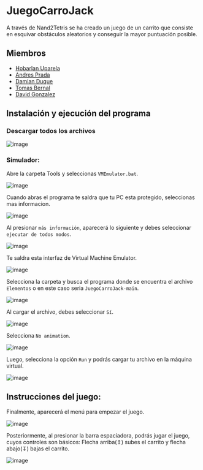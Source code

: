 # JuegoCarroJack
A través de Nand2Tetris se ha creado un juego de un carrito que consiste en esquivar obstáculos aleatorios y conseguir la mayor puntuación posible.

## Miembros

* [Hobarlan Uparela](https://github.com/huparelaa)
* [Andres Prada](https://github.com/Pradita777)
* [Damian Duque](https://github.com/DamianDuque)
* [Tomas Bernal](https://github.com/Tbernal121)
* [David Gonzalez](https://github.com/dgonzalezt2)

## Instalación y ejecución del programa

### Descargar todos los archivos 

![image](https://github.com/huparelaa/JuegoCarroJack/assets/81880494/a4f8048a-d00e-4bdb-9baa-2e197b82cdcb)


### Simulador:

Abre la carpeta Tools y seleccionas `VMEmulator.bat`.

![image](https://github.com/dgonzalezt2/JuegoCarroJack/assets/81880494/73d998ed-8a5e-4e3a-a101-bc4b8030b145)

Cuando abras el programa te saldra que tu PC esta protegido, seleccionas mas informacion.

![image](https://github.com/dgonzalezt2/JuegoCarroJack/assets/81880494/a6a08b2c-82ec-4ebe-8a98-4e69d7e46e57)

Al presionar `más información`, aparecerá lo siguiente y debes seleccionar `ejecutar de todos modos`.

![image](https://github.com/dgonzalezt2/JuegoCarroJack/assets/81880494/bb5842b8-0c3d-46d0-a43f-e7a2edd59be2)

Te saldra esta interfaz de Virtual Machine Emulator.

![image](https://github.com/dgonzalezt2/JuegoCarroJack/assets/81880494/a285e66c-dbda-4145-a33d-44eecf87ac63)

Selecciona la carpeta y busca el programa donde se encuentra el archivo `Elementos` o en este caso seria `JuegoCarroJack-main`.

![image](https://github.com/dgonzalezt2/JuegoCarroJack/assets/81880494/4e3ca241-ea67-4939-8cab-3ade04dc8ecf)

Al cargar el archivo, debes seleccionar `Sí`.

![image](https://github.com/dgonzalezt2/JuegoCarroJack/assets/81880494/1d718153-0747-470f-97dc-69212b6f09df)

Selecciona `No animation`.

![image](https://github.com/dgonzalezt2/JuegoCarroJack/assets/81880494/79673707-8bdd-478a-9cdd-6b7a0f4bb346)

Luego, selecciona la opción `Run` y podrás cargar tu archivo en la máquina virtual.

![image](https://github.com/dgonzalezt2/JuegoCarroJack/assets/81880494/d0787551-d293-452b-aa5d-d46b27dae8d9)

## Instrucciones del juego:

Finalmente, aparecerá el menú para empezar el juego.

![image](https://github.com/dgonzalezt2/JuegoCarroJack/assets/81880494/322f30bd-e538-49ac-82e5-5a33e2b2defc)

Posteriormente, al presionar la barra espaciadora, podrás jugar el juego, cuyos controles son básicos: Flecha arriba(↥) subes el carrito y flecha abajo(↧) bajas el carrito.

![image](https://github.com/dgonzalezt2/JuegoCarroJack/assets/81880494/0f667167-c86f-4308-b66c-18f7db751a00)
